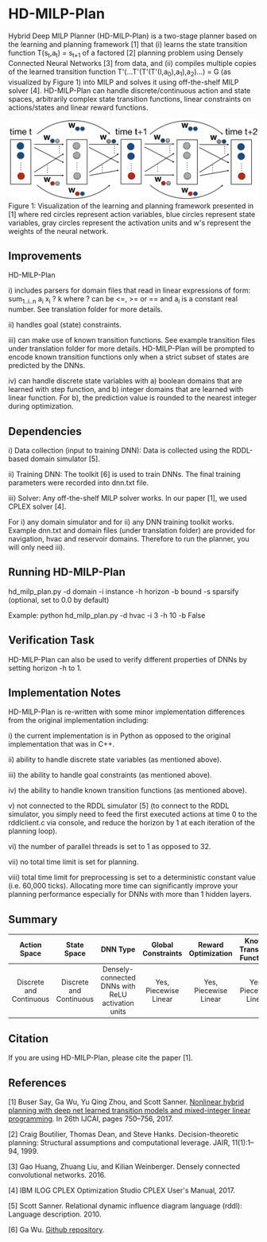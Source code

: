# HD-MILP-Plan

Hybrid Deep MILP Planner (HD-MILP-Plan) is a two-stage planner based on the learning and planning framework [1] that (i) learns the state transition function T(s<sub>t</sub>,a<sub>t</sub>) = s<sub>t+1</sub> of a factored [2] planning problem using Densely Connected Neural Networks [3] from data, and (ii) compiles multiple copies of the learned transition function T'(...T'(T'(T'(I,a<sub>0</sub>),a<sub>1</sub>),a<sub>2</sub>)...) = G (as visualized by Figure 1) into MILP and solves it using off-the-shelf MILP solver [4]. HD-MILP-Plan can handle discrete/continuous action and state spaces, arbitrarily complex state transition functions, linear constraints on actions/states and linear reward functions.

![alt text](./hdmilpplan.png)
Figure 1: Visualization of the learning and planning framework presented in [1] where red circles represent action variables, blue circles represent state variables, gray circles represent the activation units and w's represent the weights of the neural network.

## Improvements

HD-MILP-Plan

i) includes parsers for domain files that read in linear expressions of form: sum<sub>1..i..n</sub> a<sub>i</sub> x<sub>i</sub> ? k where ? can be <=, >= or == and a<sub>i</sub> is a constant real number. See translation folder for more details.

ii) handles goal (state) constraints. 

iii) can make use of known transition functions. See example transition files under translation folder for more details. HD-MILP-Plan will be prompted to encode known transition functions only when a strict subset of states are predicted by the DNNs.

iv) can handle discrete state variables with a) boolean domains that are learned with step function, and b) integer domains that are learned with linear function. For b), the prediction value is rounded to the nearest integer during optimization.

## Dependencies

i) Data collection (input to training DNN): Data is collected using the RDDL-based domain simulator [5]. 

ii) Training DNN: The toolkit [6] is used to train DNNs. The final training parameters were recorded into dnn.txt file.

iii) Solver: Any off-the-shelf MILP solver works. In our paper [1], we used CPLEX solver [4].

For i) any domain simulator and for ii) any DNN training toolkit works. Example dnn.txt and domain files (under translation folder) are provided for navigation, hvac and reservoir domains. Therefore to run the planner, you will only need iii).

## Running HD-MILP-Plan

hd_milp_plan.py -d domain -i instance -h horizon -b bound -s sparsify (optional, set to 0.0 by default)

Example: python hd_milp_plan.py -d hvac -i 3 -h 10 -b False

## Verification Task

HD-MILP-Plan can also be used to verify different properties of DNNs by setting horizon -h to 1.

## Implementation Notes

HD-MILP-Plan is re-written with some minor implementation differences from the original implementation including:

i) the current implementation is in Python as opposed to the original implementation that was in C++.

ii) ability to handle discrete state variables (as mentioned above).

iii) the ability to handle goal constraints (as mentioned above).

iv) the ability to handle known transition functions (as mentioned above).

v) not connected to the RDDL simulator [5] (to connect to the RDDL simulator, you simply need to feed the first executed actions at time 0 to the rddlclient.c via console, and reduce the horizon by 1 at each iteration of the planning loop).

vi) the number of parallel threads is set to 1 as opposed to 32.

vii) no total time limit is set for planning.

viii) total time limit for preprocessing is set to a deterministic constant value (i.e. 60,000 ticks). Allocating more time can significantly improve your planning performance especially for DNNs with more than 1 hidden layers.

## Summary

| Action Space | State Space  | DNN Type | Global Constraints  | Reward Optimization | Known Transition Functions | Optimality Guarantee w.r.t. DNN
| :-: | :-: | :-: | :-: | :-: | :-: | :-: |
| Discrete and Continuous | Discrete and Continuous | Densely-connected DNNs with ReLU activation units | Yes, Piecewise Linear | Yes, Piecewise Linear | Yes, Piecewise Linear | Yes |

## Citation

If you are using HD-MILP-Plan, please cite the paper [1].

## References
[1] Buser Say, Ga Wu, Yu Qing Zhou, and Scott Sanner. [Nonlinear hybrid planning with deep net learned transition models and mixed-integer linear programming](http://static.ijcai.org/proceedings-2017/0104.pdf). In 26th IJCAI, pages 750–756, 2017.

[2] Craig Boutilier, Thomas Dean, and Steve Hanks. Decision-theoretic planning: Structural assumptions and computational leverage. JAIR, 11(1):1–94, 1999.

[3] Gao Huang, Zhuang Liu, and Kilian Weinberger. Densely connected convolutional networks. 2016.

[4] IBM ILOG CPLEX Optimization Studio CPLEX User's Manual, 2017.

[5] Scott Sanner. Relational dynamic influence diagram language (rddl): Language description. 2010.

[6] Ga Wu. [Github repository](https://github.com/wuga214/PAPER_IJCAI17_HybridPlanning_NeuralNetwork_MILP).
